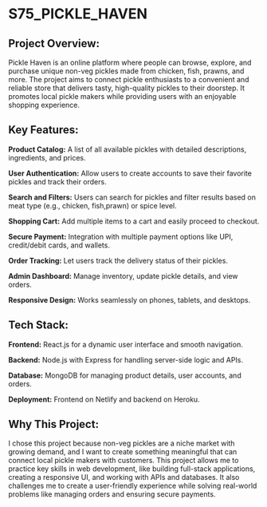 # S75_PICKLE_HAVEN
**Project Overview:**
--
Pickle Haven is an online platform where people can browse, explore, and purchase unique non-veg pickles made from chicken, fish, prawns, and more. The project aims to connect pickle enthusiasts to a convenient and reliable store that delivers tasty, high-quality pickles to their doorstep. It promotes local pickle makers while providing users with an enjoyable shopping experience.

**Key Features:**
--

**Product Catalog:** A list of all available pickles with detailed descriptions, ingredients, and prices.

**User Authentication:** Allow users to create accounts to save their favorite pickles and track their orders.

**Search and Filters:** Users can search for pickles and filter results based on meat type (e.g., chicken, fish,prawn) or spice level.

**Shopping Cart:** Add multiple items to a cart and easily proceed to checkout.

**Secure Payment:** Integration with multiple payment options like UPI, credit/debit cards, and wallets.

**Order Tracking:** Let users track the delivery status of their pickles.

**Admin Dashboard:** Manage inventory, update pickle details, and view orders.

**Responsive Design:** Works seamlessly on phones, tablets, and desktops.

**Tech Stack:**
--
**Frontend:** React.js for a dynamic user interface and smooth navigation.

**Backend:** Node.js with Express for handling server-side logic and APIs.

**Database:** MongoDB for managing product details, user accounts, and orders.

**Deployment:** Frontend on Netlify and backend on Heroku.

**Why This Project:**
--
I chose this project because non-veg pickles are a niche market with growing demand, and I want to create something meaningful that can connect local pickle makers with customers. This project allows me to practice key skills in web development, like building full-stack applications, creating a responsive UI, and working with APIs and databases. It also challenges me to create a user-friendly experience while solving real-world problems like managing orders and ensuring secure payments.
